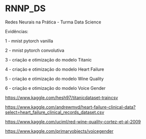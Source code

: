 # RNNP_DS
Redes Neurais na Prática - Turma Data Science

Evidências:

1 - mnist pytorch vanilla

2 - mnist pytorch convolutiva

3 - criação e otimização do modelo Titanic

4 - criação e otimização do modelo Heart Failure

5 - criação e otimização do modelo Wine Quality

6 - criação e otimização do modelo Voice Gender



https://www.kaggle.com/hesh97/titanicdataset-traincsv

https://www.kaggle.com/andrewmvd/heart-failure-clinical-data?select=heart_failure_clinical_records_dataset.csv

https://www.kaggle.com/uciml/red-wine-quality-cortez-et-al-2009

https://www.kaggle.com/primaryobjects/voicegender
